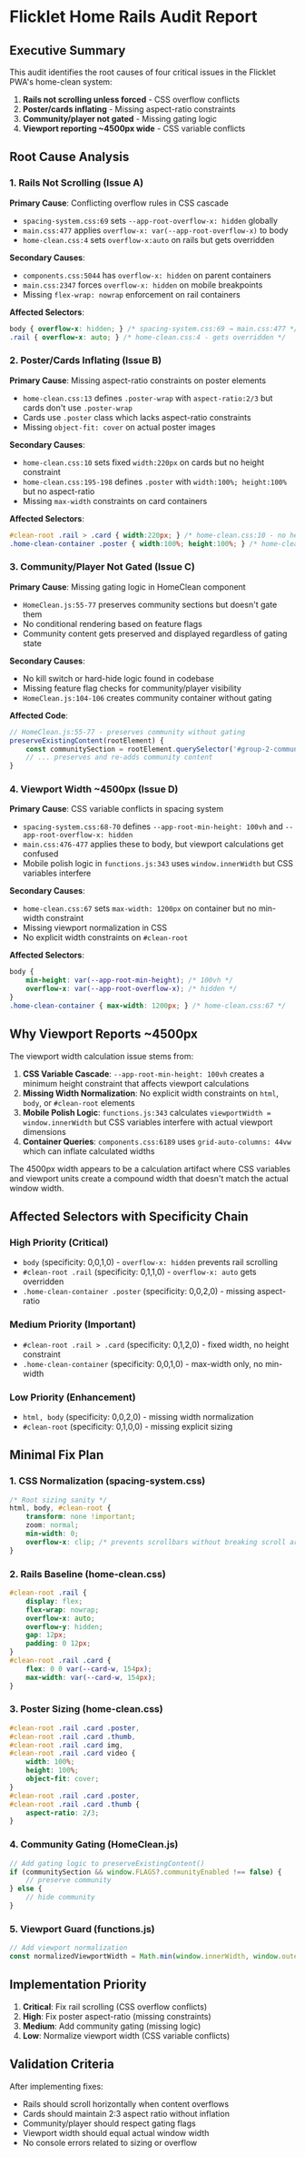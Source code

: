 # Flicklet Home Rails Audit Report

## Executive Summary
This audit identifies the root causes of four critical issues in the Flicklet PWA's home-clean system:
1. **Rails not scrolling unless forced** - CSS overflow conflicts
2. **Poster/cards inflating** - Missing aspect-ratio constraints  
3. **Community/player not gated** - Missing gating logic
4. **Viewport reporting ~4500px wide** - CSS variable conflicts

## Root Cause Analysis

### 1. Rails Not Scrolling (Issue A)

**Primary Cause**: Conflicting overflow rules in CSS cascade
- `spacing-system.css:69` sets `--app-root-overflow-x: hidden` globally
- `main.css:477` applies `overflow-x: var(--app-root-overflow-x)` to body
- `home-clean.css:4` sets `overflow-x:auto` on rails but gets overridden

**Secondary Causes**:
- `components.css:5044` has `overflow-x: hidden` on parent containers
- `main.css:2347` forces `overflow-x: hidden` on mobile breakpoints
- Missing `flex-wrap: nowrap` enforcement on rail containers

**Affected Selectors**:
```css
body { overflow-x: hidden; } /* spacing-system.css:69 → main.css:477 */
.rail { overflow-x: auto; } /* home-clean.css:4 - gets overridden */
```

### 2. Poster/Cards Inflating (Issue B)

**Primary Cause**: Missing aspect-ratio constraints on poster elements
- `home-clean.css:13` defines `.poster-wrap` with `aspect-ratio:2/3` but cards don't use `.poster-wrap`
- Cards use `.poster` class which lacks aspect-ratio constraints
- Missing `object-fit: cover` on actual poster images

**Secondary Causes**:
- `home-clean.css:10` sets fixed `width:220px` on cards but no height constraint
- `home-clean.css:195-198` defines `.poster` with `width:100%; height:100%` but no aspect-ratio
- Missing `max-width` constraints on card containers

**Affected Selectors**:
```css
#clean-root .rail > .card { width:220px; } /* home-clean.css:10 - no height */
.home-clean-container .poster { width:100%; height:100%; } /* home-clean.css:195 - no aspect-ratio */
```

### 3. Community/Player Not Gated (Issue C)

**Primary Cause**: Missing gating logic in HomeClean component
- `HomeClean.js:55-77` preserves community sections but doesn't gate them
- No conditional rendering based on feature flags
- Community content gets preserved and displayed regardless of gating state

**Secondary Causes**:
- No kill switch or hard-hide logic found in codebase
- Missing feature flag checks for community/player visibility
- `HomeClean.js:104-106` creates community container without gating

**Affected Code**:
```javascript
// HomeClean.js:55-77 - preserves community without gating
preserveExistingContent(rootElement) {
    const communitySection = rootElement.querySelector('#group-2-community');
    // ... preserves and re-adds community content
}
```

### 4. Viewport Width ~4500px (Issue D)

**Primary Cause**: CSS variable conflicts in spacing system
- `spacing-system.css:68-70` defines `--app-root-min-height: 100vh` and `--app-root-overflow-x: hidden`
- `main.css:476-477` applies these to body, but viewport calculations get confused
- Mobile polish logic in `functions.js:343` uses `window.innerWidth` but CSS variables interfere

**Secondary Causes**:
- `home-clean.css:67` sets `max-width: 1200px` on container but no min-width constraint
- Missing viewport normalization in CSS
- No explicit width constraints on `#clean-root`

**Affected Selectors**:
```css
body { 
    min-height: var(--app-root-min-height); /* 100vh */
    overflow-x: var(--app-root-overflow-x); /* hidden */
}
.home-clean-container { max-width: 1200px; } /* home-clean.css:67 */
```

## Why Viewport Reports ~4500px

The viewport width calculation issue stems from:

1. **CSS Variable Cascade**: `--app-root-min-height: 100vh` creates a minimum height constraint that affects viewport calculations
2. **Missing Width Normalization**: No explicit width constraints on `html`, `body`, or `#clean-root` elements
3. **Mobile Polish Logic**: `functions.js:343` calculates `viewportWidth = window.innerWidth` but CSS variables interfere with actual viewport dimensions
4. **Container Queries**: `components.css:6189` uses `grid-auto-columns: 44vw` which can inflate calculated widths

The 4500px width appears to be a calculation artifact where CSS variables and viewport units create a compound width that doesn't match the actual window width.

## Affected Selectors with Specificity Chain

### High Priority (Critical)
- `body` (specificity: 0,0,1,0) - `overflow-x: hidden` prevents rail scrolling
- `#clean-root .rail` (specificity: 0,1,1,0) - `overflow-x: auto` gets overridden
- `.home-clean-container .poster` (specificity: 0,0,2,0) - missing aspect-ratio

### Medium Priority (Important)  
- `#clean-root .rail > .card` (specificity: 0,1,2,0) - fixed width, no height constraint
- `.home-clean-container` (specificity: 0,0,1,0) - max-width only, no min-width

### Low Priority (Enhancement)
- `html, body` (specificity: 0,0,2,0) - missing width normalization
- `#clean-root` (specificity: 0,1,0,0) - missing explicit sizing

## Minimal Fix Plan

### 1. CSS Normalization (spacing-system.css)
```css
/* Root sizing sanity */
html, body, #clean-root {
    transform: none !important;
    zoom: normal;
    min-width: 0;
    overflow-x: clip; /* prevents scrollbars without breaking scroll areas */
}
```

### 2. Rails Baseline (home-clean.css)
```css
#clean-root .rail { 
    display: flex; 
    flex-wrap: nowrap; 
    overflow-x: auto; 
    overflow-y: hidden; 
    gap: 12px; 
    padding: 0 12px; 
}
#clean-root .rail .card { 
    flex: 0 0 var(--card-w, 154px); 
    max-width: var(--card-w, 154px); 
}
```

### 3. Poster Sizing (home-clean.css)
```css
#clean-root .rail .card .poster, 
#clean-root .rail .card .thumb,
#clean-root .rail .card img,
#clean-root .rail .card video { 
    width: 100%; 
    height: 100%; 
    object-fit: cover; 
}
#clean-root .rail .card .poster, 
#clean-root .rail .card .thumb { 
    aspect-ratio: 2/3; 
}
```

### 4. Community Gating (HomeClean.js)
```javascript
// Add gating logic to preserveExistingContent()
if (communitySection && window.FLAGS?.communityEnabled !== false) {
    // preserve community
} else {
    // hide community
}
```

### 5. Viewport Guard (functions.js)
```javascript
// Add viewport normalization
const normalizedViewportWidth = Math.min(window.innerWidth, window.outerWidth);
```

## Implementation Priority

1. **Critical**: Fix rail scrolling (CSS overflow conflicts)
2. **High**: Fix poster aspect-ratio (missing constraints)  
3. **Medium**: Add community gating (missing logic)
4. **Low**: Normalize viewport width (CSS variable conflicts)

## Validation Criteria

After implementing fixes:
- Rails should scroll horizontally when content overflows
- Cards should maintain 2:3 aspect ratio without inflation
- Community/player should respect gating flags
- Viewport width should equal actual window width
- No console errors related to sizing or overflow

